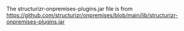 The structurizr-onpremises-plugins.jar file is from https://github.com/structurizr/onpremises/blob/main/lib/structurizr-onpremises-plugins.jar